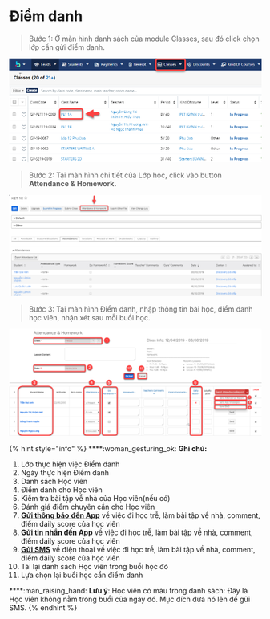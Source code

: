 # Điểm danh

> Bước 1: Ở màn hình danh sách của module Classes, sau đó click chọn lớp cần gửi điểm danh.

![](../../.gitbook/assets/Điemanh1.png)

> Bước 2: Tại màn hình chi tiết của Lớp học, click vào button **Attendance & Homework.**

![](../../.gitbook/assets/Điemanh2.png)

> Bước 3: Tại màn hình Điểm danh, nhập thông tin bài học, điểm danh học viên, nhận xét sau mỗi buổi học.

![](<../../.gitbook/assets/màn hình điểm danh học viên và gửi sms.png>)

{% hint style="info" %}
****:woman\_gesturing\_ok: **Ghi chú:**

1. Lớp thực hiện việc Điểm danh
2. Ngày thực hiện Điểm danh
3. Danh sách Học viên
4. Điểm danh cho Học viên
5. Kiểm tra bài tập về nhà của Học viên(nếu có)
6. Đánh giá điểm chuyên cần cho Học viên
7. [**Gửi thông báo** **đến App**](https://help.dotb.vn/bo-phan-giao-vu/quan-li-lop-hoc#diem-danh) về việc đi học trễ, làm bài tập về nhà, comment, điểm daily score của học viên
8. [**Gửi tin nhắn đến App**](https://help.dotb.vn/bo-phan-giao-vu/quan-li-lop-hoc#send-app-message) về việc đi học trễ, làm bài tập về nhà, comment, điểm daily score của học viên
9. [**Gửi  SMS**](https://help.dotb.vn/tuyen-sinh-ban-hang/sms#gui-sms-theo-lop) về điện thoại  về việc đi học trễ, làm bài tập về nhà, comment, điểm daily score của học viên
10. Tải lại danh sách Học viên trong buổi học đó
11. Lựa chọn lại buổi học cần điểm danh

****:man\_raising\_hand: **Lưu ý**: Học viên có màu trong danh sách: Đây là Học viên không nằm trong buổi của ngày đó. Mục đích đưa nó lên để gửi SMS.
{% endhint %}
